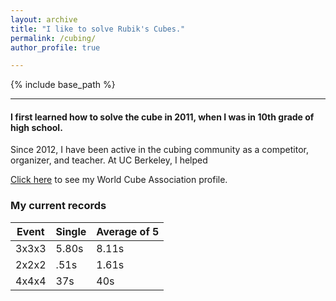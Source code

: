 ```yaml
---
layout: archive
title: "I like to solve Rubik's Cubes."
permalink: /cubing/
author_profile: true

---
```


{% include base_path %}

***
#### I first learned how to solve the cube in 2011, when I was in 10th grade of high school.
Since 2012, I have been active in the cubing community as a competitor, organizer, and teacher. At UC Berkeley, I helped 

[Click here](https://www.worldcubeassociation.org/persons/2012DANE01) to see my World Cube Association profile.

### My current records


| Event            | Single   | Average of 5    |
| --------         | ------ | ------------- |
| 3x3x3    | 5.80s   | 8.11s              |
| 2x2x2  | .51s   |   1.61s            |
| 4x4x4     | 37s   |   40s            |
